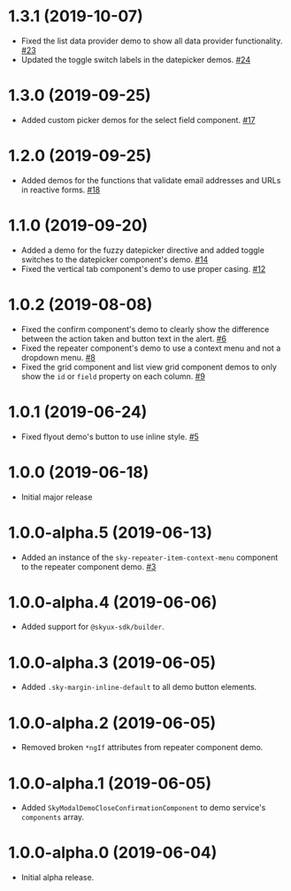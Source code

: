 # 1.3.1 (2019-10-07)

- Fixed the list data provider demo to show all data provider functionality. [#23](https://github.com/blackbaud/skyux2-demos/pull/23)
- Updated the toggle switch labels in the datepicker demos. [#24](https://github.com/blackbaud/skyux2-demos/pull/24)

# 1.3.0 (2019-09-25)

- Added custom picker demos for the select field component. [#17](https://github.com/blackbaud/skyux2-demos/pull/17)

# 1.2.0 (2019-09-25)

- Added demos for the functions that validate email addresses and URLs in reactive forms. [#18](https://github.com/blackbaud/skyux2-demos/pull/18)

# 1.1.0 (2019-09-20)

- Added a demo for the fuzzy datepicker directive and added toggle switches to the datepicker component's demo. [#14](https://github.com/blackbaud/skyux2-demos/pull/14)
- Fixed the vertical tab component's demo to use proper casing. [#12](https://github.com/blackbaud/skyux2-demos/pull/12)

# 1.0.2 (2019-08-08)

- Fixed the confirm component's demo to clearly show the difference between the action taken and button text in the alert. [#6](https://github.com/blackbaud/skyux2-demos/pull/6)
- Fixed the repeater component's demo to use a context menu and not a dropdown menu. [#8](https://github.com/blackbaud/skyux2-demos/pull/8)
- Fixed the grid component and list view grid component demos to only show the `id` or `field` property on each column. [#9](https://github.com/blackbaud/skyux2-demos/pull/9)

# 1.0.1 (2019-06-24)

- Fixed flyout demo's button to use inline style. [#5](https://github.com/blackbaud/skyux2-demos/pull/5)

# 1.0.0 (2019-06-18)

- Initial major release

# 1.0.0-alpha.5 (2019-06-13)

- Added an instance of the `sky-repeater-item-context-menu` component to the repeater component demo. [#3](https://github.com/blackbaud/skyux2-demos/pull/3)

# 1.0.0-alpha.4 (2019-06-06)

- Added support for `@skyux-sdk/builder`.

# 1.0.0-alpha.3 (2019-06-05)

- Added `.sky-margin-inline-default` to all demo button elements.

# 1.0.0-alpha.2 (2019-06-05)

- Removed broken `*ngIf` attributes from repeater component demo.

# 1.0.0-alpha.1 (2019-06-05)

- Added `SkyModalDemoCloseConfirmationComponent` to demo service's `components` array.

# 1.0.0-alpha.0 (2019-06-04)

- Initial alpha release.
